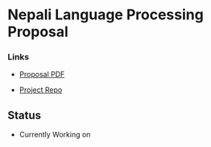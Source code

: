 # Nepali Language Processing Proposal

### Links
* [Proposal PDF](https://github.com/NirajanBekoju/Nepali-Language-Processing-Proposal/blob/master/main.pdf) 

* [Project Repo](https://github.com/NirajanBekoju/Nepali-Language-Processing)

## Status
* Currently Working on